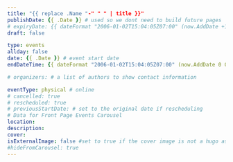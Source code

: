 ```yaml
---
title: "{{ replace .Name "-" " " | title }}"
publishDate: {{ .Date }} # used so we dont need to build future pages
# expiryDate: {{ dateFormat "2006-01-02T15:04:05Z07:00" (now.AddDate +1 0 0) }} # expire date, uncomment if you want old events to stop being published
draft: false

type: events
allday: false
date: {{ .Date }} # event start date
endDateTime: {{ dateFormat "2006-01-02T15:04:05Z07:00" (now.AddDate 0 0 +1) }} # event end date

# organizers: # a list of authors to show contact information

eventType: physical # online
# cancelled: true
# rescheduled: true
# previousStartDate: # set to the original date if rescheduling
# Data for Front Page Events Carousel
location:
description:
cover: 
isExternalImage: false #set to true if the cover image is not a hugo asset/page resource
#hideFromCarousel: true
---
```


<!--more-->